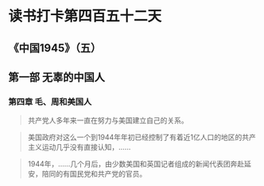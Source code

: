 # 读书打卡第四百五十二天
## 《中国1945》（五）
## 第一部 无辜的中国人
### 第四章 毛、周和美国人

> 共产党人多年来一直在努力与美国建立自己的关系。

> 美国政府对这么一个到1944年年初已经控制了有着近1亿人口的地区的共产主义运动几乎没有直接认知，……

> 1944年，……几个月后，由少数美国和英国记者组成的新闻代表团奔赴延安，陪同的有国民党和共产党的官员。

> 